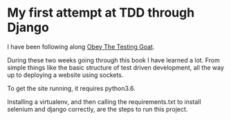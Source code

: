 # My first attempt at TDD through Django

I have been following along [Obey The Testing Goat](http://www.obeythetestinggoat.com/). 

During these two weeks going through this book I have learned a lot. From simple things like the basic structure of test driven development, all the way up to deploying a website using sockets. 

To get the site running, it requires python3.6.

Installing a virtualenv, and then calling the requirements.txt to install selenium and django correctly, are the steps to run this project.
